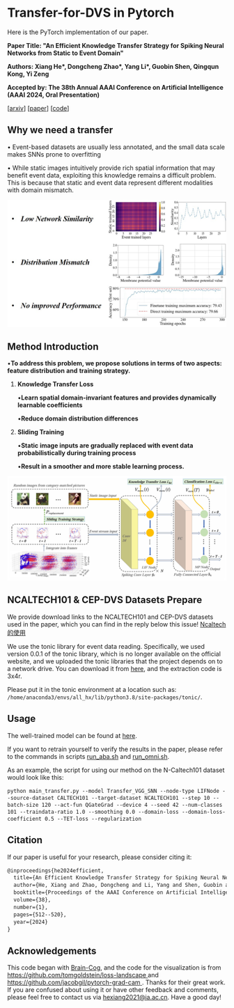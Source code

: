 # Transfer-for-DVS in Pytorch
Here is the PyTorch implementation of our paper.

**Paper Title: "An Efficient Knowledge Transfer Strategy for Spiking Neural Networks from Static to Event Domain"**

**Authors: Xiang He\*, Dongcheng Zhao\*, Yang Li\*, Guobin Shen, Qingqun Kong, Yi Zeng**

**Accepted by: The 38th Annual AAAI Conference on Artificial Intelligence (AAAI 2024, Oral Presentation)**

\[[arxiv](https://arxiv.org/abs/2303.13077)\] \[[paper](https://ojs.aaai.org/index.php/AAAI/article/view/27806)\] \[[code](https://github.com/Brain-Cog-Lab/Transfer-for-DVS)\]

## Why we need a transfer

• Event-based datasets are usually less annotated, and the small data scale makes SNNs prone to overfitting

• While static images intuitively provide rich spatial information that may benefit event data, exploiting this knowledge remains a difficult problem. This is because that static and event data represent different modalities with domain mismatch.

<img src="fig\DomainMismatch.jpg" style="zoom: 50%;" />



## Method Introduction

•**To address this problem, we propose solutions in terms of two aspects:** **feature distribution** **and** **training strategy.**

1. **Knowledge Transfer Loss**

   •**Learn spatial domain-invariant features and provides dynamically learnable coefficients**

   •**Reduce domain distribution differences**

2. **Sliding Training**

   •**Static image inputs are gradually replaced with event data probabilistically during training process**

   •**Result in a smoother and more stable learning process.**

<img src="fig\our_method.jpg" style="zoom: 67%;" />


## NCALTECH101 & CEP-DVS Datasets Prepare

We provide download links to the NCALTECH101 and CEP-DVS datasets used in the paper, which you can find in the reply below this issue!
[Ncaltech的使用](https://github.com/Brain-Cog-Lab/Transfer-for-DVS/issues/2#issuecomment-2266674665)

We use the tonic library for event data reading. Specifically, we used version 0.0.1 of the tonic library, which is no longer available on the official website, and we uploaded the tonic libraries that the project depends on to a network drive.
You can download it from [here](https://pan.baidu.com/s/1LCimoFgbfAweYu-uJ-WyUA), and the extraction code is 3x4r.

Please put it in the tonic environment at a location such as: `/home/anaconda3/envs/all_hx/lib/python3.8/site-packages/tonic/`.

## Usage

The well-trained model can be found at [here](https://huggingface.co/xianghe/transfer_for_dvs/tree/main).

If you want to retrain yourself to verify the results in the paper, please refer to the commands in scripts [run_aba.sh](./run_aba.sh) and [run_omni.sh](./run_omni.sh). 

As an example, the script for using our method on the N-Caltech101 dataset would look like this:

```shell
python main_transfer.py --model Transfer_VGG_SNN --node-type LIFNode --source-dataset CALTECH101 --target-dataset NCALTECH101 --step 10 --batch-size 120 --act-fun QGateGrad --device 4 --seed 42 --num-classes 101 --traindata-ratio 1.0 --smoothing 0.0 --domain-loss --domain-loss-coefficient 0.5 --TET-loss --regularization
```


## Citation
If our paper is useful for your research, please consider citing it:
```latex
@inproceedings{he2024efficient,
  title={An Efficient Knowledge Transfer Strategy for Spiking Neural Networks from Static to Event Domain},
  author={He, Xiang and Zhao, Dongcheng and Li, Yang and Shen, Guobin and Kong, Qingqun and Zeng, Yi},
  booktitle={Proceedings of the AAAI Conference on Artificial Intelligence},
  volume={38},
  number={1},
  pages={512--520},
  year={2024}
}
```

## Acknowledgements

This code began with [Brain-Cog](https://github.com/BrainCog-X/Brain-Cog),  and the code for the visualization is from [https://github.com/tomgoldstein/loss-landscape ](https://github.com/tomgoldstein/loss-landscape ) and [https://github.com/jacobgil/pytorch-grad-cam ](https://github.com/jacobgil/pytorch-grad-cam ). Thanks for their great work. If you are confused about using it or have other feedback and comments, please feel free to contact us via hexiang2021@ia.ac.cn. Have a good day!
